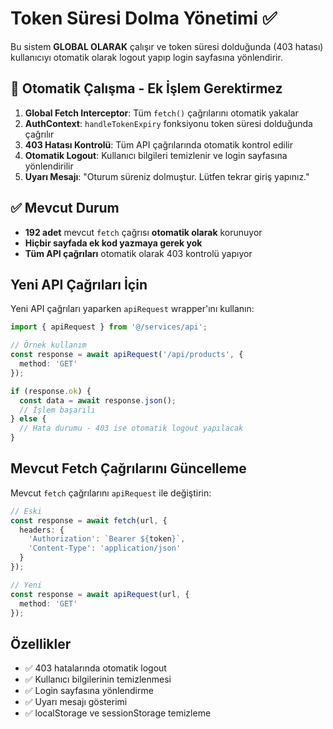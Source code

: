 # Token Süresi Dolma Yönetimi ✅

Bu sistem **GLOBAL OLARAK** çalışır ve token süresi dolduğunda (403 hatası) kullanıcıyı otomatik olarak logout yapıp login sayfasına yönlendirir.

## 🎯 Otomatik Çalışma - Ek İşlem Gerektirmez

1. **Global Fetch Interceptor**: Tüm `fetch()` çağrılarını otomatik yakalar
2. **AuthContext**: `handleTokenExpiry` fonksiyonu token süresi dolduğunda çağrılır  
3. **403 Hatası Kontrolü**: Tüm API çağrılarında otomatik kontrol edilir
4. **Otomatik Logout**: Kullanıcı bilgileri temizlenir ve login sayfasına yönlendirilir
5. **Uyarı Mesajı**: "Oturum süreniz dolmuştur. Lütfen tekrar giriş yapınız."

## ✅ Mevcut Durum

- **192 adet** mevcut `fetch` çağrısı **otomatik olarak** korunuyor
- **Hiçbir sayfada ek kod yazmaya gerek yok**
- **Tüm API çağrıları** otomatik olarak 403 kontrolü yapıyor

## Yeni API Çağrıları İçin

Yeni API çağrıları yaparken `apiRequest` wrapper'ını kullanın:

```typescript
import { apiRequest } from '@/services/api';

// Örnek kullanım
const response = await apiRequest('/api/products', {
  method: 'GET'
});

if (response.ok) {
  const data = await response.json();
  // İşlem başarılı
} else {
  // Hata durumu - 403 ise otomatik logout yapılacak
}
```

## Mevcut Fetch Çağrılarını Güncelleme

Mevcut `fetch` çağrılarını `apiRequest` ile değiştirin:

```typescript
// Eski
const response = await fetch(url, {
  headers: {
    'Authorization': `Bearer ${token}`,
    'Content-Type': 'application/json'
  }
});

// Yeni
const response = await apiRequest(url, {
  method: 'GET'
});
```

## Özellikler

- ✅ 403 hatalarında otomatik logout
- ✅ Kullanıcı bilgilerinin temizlenmesi
- ✅ Login sayfasına yönlendirme
- ✅ Uyarı mesajı gösterimi
- ✅ localStorage ve sessionStorage temizleme
